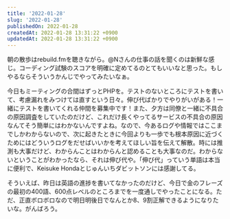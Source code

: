 ```yaml
---
title: '2022-01-28'
slug: '2022-01-28'
publishedOn: 2022-01-28
createdAt: 2022-01-28 13:31:22 +0900
updatedAt: 2022-01-28 13:31:22 +0900
---
```

朝の散歩はrebuild.fmを聴きながら。@Nさんの仕事の話を聞くのは新鮮な感じ。コーディング試験のスコアを明確に定めてるのとてもいいなと思った。もしやるならそういうかんじでやってみたいなぁ。

今日もミーティングの合間はずっとPHPを。テストのないところにテストを書いて、考慮漏れをみつけては直すという日々。伸び代ばかりでやりがいがある！一緒にテストを書いてくれる仲間を募集中です！また、夕方は同僚と一緒に不具合の原因調査をしていたのだけど、これだけ長くやってるサービスの不具合の原因なんてそう簡単にはわかないんですよね。なので、今あるログや情報ではここまでしかわからないので、次に起きたときに今回よりも一歩でも根本原因に近づくためにはどういうログをだせばいいかを考えてほしい旨を伝えて解散。時には推測も大事だけど、わからんことはわからんと認めることも大事なのだ。わからないということがわかったなら、それは伸び代や。「伸び代」っていう単語は本当に便利で、Keisuke Hondaとじゅんいちダビットソンには感謝してる。

そういえば、昨日は英語の進捗を書いてなかったのだけど、今日で金のフレーズの最初の400語、600点レベルのところまでを一度通しでやったことになる。ただ、正直ボロボロなので明日明後日でなんとか8、9割正解できるようになりたいな。がんばろう。
